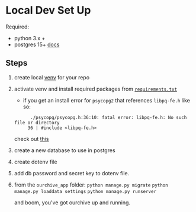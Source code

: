 # Local Dev Set Up

Required:

- python 3.x +
- postgres 15+ [docs](https://www.postgresql.org/docs/15/index.html)


## Steps

1. create local [venv](https://docs.python.org/3/library/venv.html) for your repo 
2. activate venv and install required packages from [`requirements.txt`](requirements.txt)

	- if you get an install error for `psycopg2` that references `libpq-fe.h` like so:
	```
	      ./psycopg/psycopg.h:36:10: fatal error: libpq-fe.h: No such file or directory
         36 | #include <libpq-fe.h>
    ```
    check out [this](https://askubuntu.com/questions/1372562/how-to-install-libpq-dev-14-0-1-on-ubuntu-21-10)
3. create a new database to use in postgres
4. create dotenv file
5. add db password and secret key to dotenv file.
6. from the `ourchive_app` folder:
	`python manage.py migrate`
	`python manage.py loaddata settings`
	`python manage.py runserver`

	and boom, you've got ourchive up and running. 

